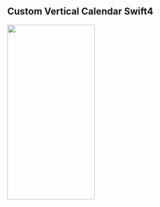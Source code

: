 ## Custom Vertical Calendar Swift4


<img src="https://i.imgur.com/Mv0O3gN.png" width="200" height="400" />
